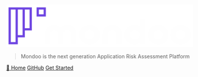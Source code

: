 ![logo](assets/mondoo.logo.dark.png)


> Mondoo is the next generation Application Risk Assessment Platform

[🏡 Home](https://mondoo.io)
[GitHub](https://github.com/mondoolabs/mondoo/)
[Get Started](get-started/)